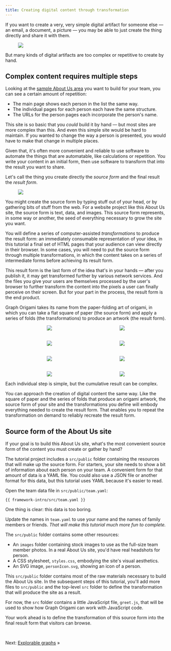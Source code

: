 ```yaml
---
title: Creating digital content through transformation
---
```


If you want to create a very, very simple digital artifact for someone else — an email, a document, a picture — you may be able to just create the thing directly and share it with them.

<figure>
  <img src="/assets/illustrations/artifact.svg">
</figure>

But many kinds of digital artifacts are too complex or repetitive to create by hand.

## Complex content requires multiple steps

Looking at the
<a href="/samples/aboutUs" target="_blank">sample About Us area</a>
you want to build for your team, you can see a certain amount of repetition:

- The main page shows each person in the list the same way.
- The individual pages for each person each have the same structure.
- The URLs for the person pages each incorporate the person's name.

This site is so basic that you _could_ build it by hand — but most sites are more complex than this. And even this simple site would be hard to maintain. If you wanted to change the way a person is presented, you would have to make that change in multiple places.

Given that, it's often more convenient and reliable to use software to automate the things that are automatable, like calculations or repetition. You write your content in an initial form, then use software to transform that into the result you want to share.

Let's call the thing you create directly the _source form_ and the final result the _result form_.

<figure>
  <img src="/assets/illustrations/transformation.svg">
</figure>

You might create the source form by typing stuff out of your head, or by gathering bits of stuff from the web. For a website project like this About Us site, the source form is text, data, and images. This source form represents, in some way or another, the seed of everything necessary to grow the site you want.

You will define a series of computer-assisted _transformations_ to produce the result form: an immediately consumable representation of your idea, in this tutorial a final set of HTML pages that your audience can view directly in their browser. In some cases, you will need to put the source form through multiple transformations, in which the content takes on a series of intermediate forms before achieving its result form.

This result form is the last form of the idea that's in your hands — after you publish it, it may get transformed further by various network services. And the files you give your users are themselves processed by the user's browser to further transform the content into the pixels a user can finally perceive on their screen. But for your part in the process, the result form is the end product.

Graph Origami takes its name from the paper-folding art of origami, in which you can take a flat square of paper (the source form) and apply a series of folds (the transformations) to produce an artwork (the result form).

<figure style="align-items: center; display: grid; gap: 2rem; grid-template-columns: repeat(auto-fit, minmax(125px, 1fr)); justify-items: center;">
  <img src="/assets/heart/step1.svg">
  <img src="/assets/heart/step2.svg">
  <img src="/assets/heart/step3.svg">
  <img src="/assets/heart/step4.svg">
  <img src="/assets/heart/step5.svg">
  <img src="/assets/heart/step6.svg">
  <img src="/assets/heart/step7.svg">
  <img src="/assets/heart/step8.svg">
</figure>

Each individual step is simple, but the cumulative result can be complex.

You can approach the creation of digital content the same way. Like the square of paper and the series of folds that produce an origami artwork, the source form of your site and the transformations you define will embody everything needed to create the result form. That enables you to repeat the transformation on demand to reliably recreate the result form.

## Source form of the About Us site

If your goal is to build this About Us site, what's the most convenient source form of the content you must create or gather by hand?

The tutorial project includes a `src/public` folder containing the resources that will make up the source form. For starters, your site needs to show a bit of information about each person on your team. A convenient form for that amount of data is a YAML file. You could also use a JSON file or another format for this data, but this tutorial uses YAML because it's easier to read.

<span class="tutorialStep"></span> Open the team data file in `src/public/team.yaml`:

```{{'yaml'}}
{{ framework-intro/src/team.yaml }}
```

One thing is clear: this data is too boring.

<span class="tutorialStep"></span> Update the names in `team.yaml` to use your name and the names of family members or friends. _That will make this tutorial much more fun to complete._

The `src/public` folder contains some other resources:

- An `images` folder containing stock images to use as the full-size team member photos. In a real About Us site, you'd have real headshots for person.
- A CSS stylesheet, `styles.css`, embodying the site's visual aesthetics.
- An SVG image, `personIcon.svg`, showing an icon of a person.

This `src/public` folder contains most of the raw materials necessary to build the About Us site. In the subsequent steps of this tutorial, you'll add more files to `src/public` and the top-level `src` folder to define the transformation that will produce the site as a result.

For now, the `src` folder contains a little JavaScript file, `greet.js`, that will be used to show how Graph Origami can work with JavaScript code.

Your work ahead is to define the transformation of this source form into the final result form that visitors can browse.

&nbsp;

Next: [Explorable graphs](intro2.html) »
